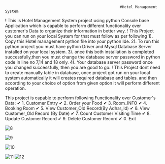                                                        #Hotel Management System
! This is Hotel Management System project using python Console base Application which is capable to perform different functionality over customer's Data to organize their information in better way.
! This Project you can run on your local System for that must follow as per following 
1). Copy this Hotel management python file into your python Ide.
2). To run this python project you must have python Driver and Mysql Database Server installed on your local system.
3). once this both installation is completed successfully,then you must change the database server password in python code in line no 7,14 and 18 only.
4). Your database server password once you changed successfully, then you are good to go.
! This Project dont need to create manually table in database, once project got run on your local system automatically it will creates required database and tables. and then according to your choice
  of option from given option it will perform different operation.

  This project is capable to perform following Functionality over Customer's Data:
                                                                              ✔ 1. Customer Entry
                                                                              ✔ 2. Order your Food
                                                                              ✔ 3. Room_INFO
                                                                              ✔ 4. Booking Room
                                                                              ✔ 5. View Customer_Old Record(By Adhar_Id)
                                                                              ✔ 6. View Customer_Old Record (By Date)
                                                                              ✔ 7. Count Customer Visiting Time
                                                                              ✔ 8. Update Customer Record
                                                                              ✔ 9. Delete Customer Record
                                                                              ✔ 0. Exit
        


![8](https://github.com/rohit4166/Hotel_Management/assets/129392163/ed948050-e6f8-4c09-8bde-9ed168fe56e9)

![9](https://github.com/rohit4166/Hotel_Management/assets/129392163/d63ce23c-07eb-413c-8ac1-d5f51b6f4fc5)

![10](https://github.com/rohit4166/Hotel_Management/assets/129392163/019ecb27-74b7-44e5-9c6b-3fd7dfac2d79)

![11](https://github.com/rohit4166/Hotel_Management/assets/129392163/073d8fd3-aeea-4091-8e5c-f860efb9bd4b)
![12](https://github.com/rohit4166/Hotel_Management/assets/129392163/91038e2a-a180-4e0a-981a-1c3169b1af38)
